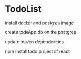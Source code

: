 # TodoList
install docker and postgres image

create todoApp db on the postgres

update maven dependencies

npm install todo project of react
